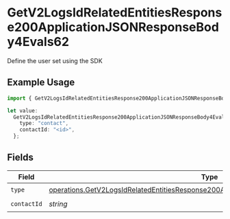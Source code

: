 # GetV2LogsIdRelatedEntitiesResponse200ApplicationJSONResponseBody4Evals62

Define the user set using the SDK

## Example Usage

```typescript
import { GetV2LogsIdRelatedEntitiesResponse200ApplicationJSONResponseBody4Evals62 } from "orq-poc-typescript-multi-env-version/models/operations";

let value:
  GetV2LogsIdRelatedEntitiesResponse200ApplicationJSONResponseBody4Evals62 = {
    type: "contact",
    contactId: "<id>",
  };
```

## Fields

| Field                                                                                                                                                                                              | Type                                                                                                                                                                                               | Required                                                                                                                                                                                           | Description                                                                                                                                                                                        |
| -------------------------------------------------------------------------------------------------------------------------------------------------------------------------------------------------- | -------------------------------------------------------------------------------------------------------------------------------------------------------------------------------------------------- | -------------------------------------------------------------------------------------------------------------------------------------------------------------------------------------------------- | -------------------------------------------------------------------------------------------------------------------------------------------------------------------------------------------------- |
| `type`                                                                                                                                                                                             | [operations.GetV2LogsIdRelatedEntitiesResponse200ApplicationJSONResponseBody4Evals62Type](../../models/operations/getv2logsidrelatedentitiesresponse200applicationjsonresponsebody4evals62type.md) | :heavy_check_mark:                                                                                                                                                                                 | N/A                                                                                                                                                                                                |
| `contactId`                                                                                                                                                                                        | *string*                                                                                                                                                                                           | :heavy_check_mark:                                                                                                                                                                                 | N/A                                                                                                                                                                                                |